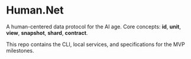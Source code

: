 # Human.Net
A human-centered data protocol for the AI age. Core concepts: **id**, **unit**, **view**, **snapshot**, **shard**, **contract**.

This repo contains the CLI, local services, and specifications for the MVP milestones.
